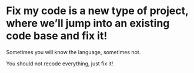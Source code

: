 # Fix my code is a new type of project, where we’ll jump into an existing code base and fix it!

Sometimes you will know the language, sometimes not.


You should not recode everything, just fix it!
